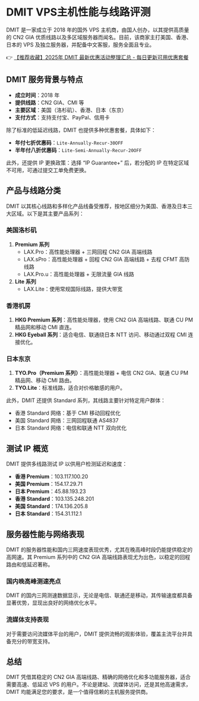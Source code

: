 # DMIT VPS主机性能与线路评测

DMIT 是一家成立于 2018 年的国外 VPS 主机商，由国人创办，以其提供高质量的 CN2 GIA 优质线路以及多区域服务器而闻名。目前，该商家主打美国、香港、日本的 VPS 及独立服务器，并配备中文客服，服务全面且专业。

👉 [【推荐收藏】2025年 DMIT 最新优惠活动整理汇总 - 每日更新可用优惠套餐](https://bit.ly/dmit_coupon)

## DMIT 服务背景与特点

- **成立时间**：2018 年  
- **提供线路**：CN2 GIA、CMI 等  
- **主要区域**：美国（洛杉矶）、香港、日本（东京）  
- **支付方式**：支持支付宝、PayPal、信用卡  

除了标准的低延迟线路，DMIT 也提供多种优惠套餐，具体如下：  
- **年付七折优惠码**：`Lite-Annually-Recur-30OFF`  
- **半年付八折优惠码**：`Lite-Semi-Annually-Recur-20OFF`  

此外，还提供 IP 更换政策：选择 “IP Guarantee+” 后，若分配的 IP 在特定区域不可用，可通过提交工单免费更换。

## 产品与线路分类

DMIT 以其核心线路和多样化产品线备受推荐，按地区细分为美国、香港及日本三大区域。以下是其主要产品系列：
  
### 美国洛杉矶
1. **Premium 系列**  
   - LAX.Pro：高性能处理器 + 三网回程 CN2 GIA 高端线路  
   - LAX.sPro：高性能处理器 + 回程 CN2 GIA 高端线路 + 去程 CFMT 高防线路  
   - LAX.Pro.u：高性能处理器 + 无限流量 GIA 线路  
2. **Lite 系列**  
   - LAX.Lite：使用常规国际线路，提供大带宽  

### 香港机房
1. **HKG Premium 系列**：高性能处理器，使用 CN2 GIA 高端线路、联通 CU PM 精品网和移动 CMI 直连。  
2. **HKG Eyeball 系列**：适合电信、联通绕日本 NTT 访问、移动通过双程 CMI 连接优化。

### 日本东京
1. **TYO.Pro（Premium 系列）**：高性能处理器 + 电信 CN2 GIA、联通 CU PM 精品网、移动 CMI 路由。  
2. **TYO.Lite**：标准线路，适合对价格敏感的用户。  

此外，DMIT 还提供 Standard 系列，其线路主要针对特定用户群体：  
- 香港 Standard 网络：基于 CMI 移动回程优化  
- 美国 Standard 网络：三网回程联通 AS4837  
- 日本 Standard 网络：电信和联通 NTT 双向优化  

## 测试 IP 概览

DMIT 提供多线路测试 IP 以供用户检测延迟和速度：

- **香港 Premium**：103.117.100.20  
- **美国 Premium**：154.17.29.71  
- **日本 Premium**：45.88.193.23  
- **香港 Standard**：103.135.248.201  
- **美国 Standard**：174.136.205.8  
- **日本 Standard**：154.31.112.1  

## 服务器性能与网络表现

DMIT 的服务器性能和国内三网速度表现优秀，尤其在晚高峰时段仍能提供稳定的高网速。其 Premium 系列中的 CN2 GIA 高端线路表现尤为出色，以稳定的回程路由和低延迟著称。

### 国内晚高峰测速亮点

DMIT 的国内三网测速数据显示，无论是电信、联通还是移动，其传输速度都具备显著优势，显现出良好的网络优化水平。

### 流媒体支持表现

对于需要访问流媒体平台的用户，DMIT 提供流畅的观影体验，覆盖主流平台并具备充分的带宽支持。

## 总结

DMIT 凭借其稳定的 CN2 GIA 高端线路、精确的网络优化和多功能服务器，适合需要高速、低延迟 VPS 的用户。不论是建站、流媒体访问，还是其他高速需求，DMIT 均能满足您的要求，是一个值得信赖的主机服务提供商。